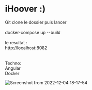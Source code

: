 # iHoover :)<br>

Git clone le dossier puis lancer <br><br>
docker-compose up --build<br><br>
le resultat :<br>
http://localhost:8082<br>
<br><br>
Techno: <br>
Angular<br>
Docker<br>

![Screenshot from 2022-12-04 18-17-54](https://user-images.githubusercontent.com/92326016/205505520-22e65b67-75db-439e-a4f0-9182268fd6e4.png)
